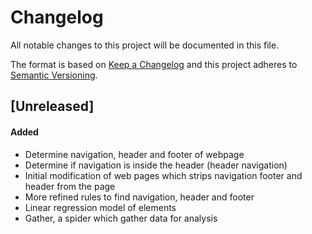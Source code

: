 # Changelog
All notable changes to this project will be documented in this file.

The format is based on [Keep a Changelog](http://keepachangelog.com/en/1.0.0/)
and this project adheres to [Semantic Versioning](http://semver.org/spec/v2.0.0.html).

## [Unreleased]
#### Added
- Determine navigation, header and footer of webpage
- Determine if navigation is inside the header (header navigation)
- Initial modification of web pages which strips navigation footer and header from the page
- More refined rules to find navigation, header and footer
- Linear regression model of elements
- Gather, a spider which gather data for analysis
